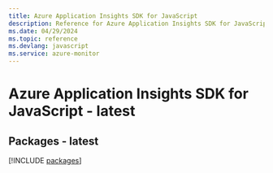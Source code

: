 ```yaml
---
title: Azure Application Insights SDK for JavaScript
description: Reference for Azure Application Insights SDK for JavaScript
ms.date: 04/29/2024
ms.topic: reference
ms.devlang: javascript
ms.service: azure-monitor
---
```

# Azure Application Insights SDK for JavaScript - latest
## Packages - latest
[!INCLUDE [packages](application-insights-index.md)]